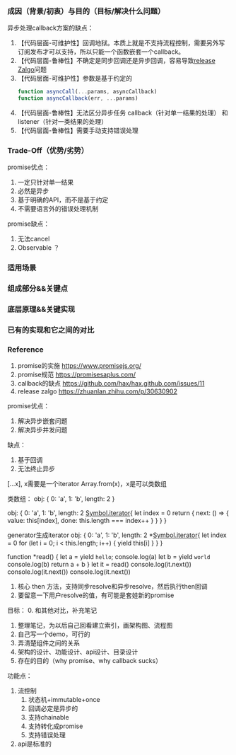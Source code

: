 <!--
 * @description: 
 * @author: xiangrong.liu
 * @Date: 2020-10-29 09:45:23
 * @LastEditors: xiangrong.liu
 * @LastEditTime: 2020-11-09 15:30:27
-->



### 成因（背景/初衷）与目的（目标/解决什么问题）

异步处理callback方案的缺点：
1. 【代码层面-可维护性】回调地狱。本质上就是不支持流程控制，需要另外写订阅发布才可以支持，所以只能一个函数嵌套一个callback。
2. 【代码层面-鲁棒性】不确定是同步回调还是异步回调，容易导致[release Zalgo](https://zhuanlan.zhihu.com/p/30630902)问题
3. 【代码层面-可维护性】参数是基于约定的
    ```javascript
    function asyncCall(...params, asyncCallback)
    function asyncCallback(err, ...params)
    ```
4. 【代码层面-鲁棒性】无法区分异步任务 callback（针对单一结果的处理） 和 listener（针对一类结果的处理） <!-- TODO: 不是很明白 -->
5. 【代码层面-鲁棒性】需要手动支持错误处理

### Trade-Off（优势/劣势）

promise优点：
1. 一定只针对单一结果
2. 必然是异步
3. 基于明确的API，而不是基于约定
4. 不需要语言外的错误处理机制

promise缺点：
1. 无法cancel
2. Observable ？

### 适用场景

### 组成部分&&关键点

### 底层原理&&关键实现

### 已有的实现和它之间的对比

### Reference
1. promise的实施 https://www.promisejs.org/
2. promise规范 https://promisesaplus.com/
3. callback的缺点 https://github.com/hax/hax.github.com/issues/11
4. release zalgo https://zhuanlan.zhihu.com/p/30630902 

promise优点：
1. 解决异步嵌套问题
2. 解决异步并发问题

缺点：
1. 基于回调
2. 无法终止异步

[...x], x需要是一个iterator
Array.from(x)，x是可以类数组

类数组：
obj: {
    0: 'a',
    1: 'b',
    length: 2
}



obj: {
    0: 'a',
    1: 'b',
    length: 2
    <!-- 迭代器 -->
    [Symbol.iterator](){
        let index = 0
        return {
            next: () => {
                value: this[index],
                done: this.length === index++
            }
        }
    }
}

generator生成iterator
obj: {
    0: 'a',
    1: 'b',
    length: 2
    <!-- 迭代器 -->
    *[Symbol.iterator](){
        let index = 0
        for (let i = 0; i < this.length; i++) {
            yield this[i]
        }
    }
}

function *read() {
    let a = yield `hello`;
    console.log(a)
    let b = yield `world`
    console.log(b)
    return a + b
}
let it = read()
console.log(it.next())
console.log(it.next())
console.log(it.next())


1. 核心 then 方法，支持同步resolve和异步resolve，然后执行then回调
2. 要留意一下用户resolve的值，有可能是套娃新的promise


目标：
0. 和其他对比，补充笔记
1. 整理笔记，为以后自己回看建立索引，画架构图、流程图
2. 自己写一个demo，可行的
3. 弄清楚组件之间的关系
4. 架构的设计、功能设计、api设计、目录设计
5. 存在的目的（why promise、why callback sucks）

功能点：
1. 流控制
   1. 状态机+immutable+once
   2. 回调必定是异步的
   3. 支持chainable
   4. 支持转化成promise
   5. 支持错误处理
2. api是标准的
